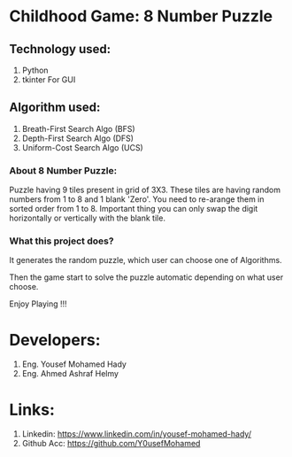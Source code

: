 # Childhood Game: 8 Number Puzzle

## Technology used:
1. Python
2. tkinter For GUI

## Algorithm used:

1. Breath-First Search Algo (BFS)
2. Depth-First Search Algo (DFS)
3. Uniform-Cost Search Algo (UCS)

### About 8 Number Puzzle:
Puzzle having 9 tiles present in grid of 3X3.
These tiles are having random numbers from 1 to 8 and 1 blank 'Zero'.
You need to re-arange them in sorted order from 1 to 8.
Important thing you can only swap the digit horizontally or vertically with the blank tile.

### What this project does?

It generates the random puzzle, which user can choose one of Algorithms.

Then the game start to solve the puzzle automatic depending on what user choose.

Enjoy Playing !!!

# Developers:
1) Eng. Yousef Mohamed Hady
2) Eng. Ahmed Ashraf Helmy
# Links: 
1. Linkedin: https://www.linkedin.com/in/yousef-mohamed-hady/ 
2. Github Acc: https://github.com/Y0usefMohamed